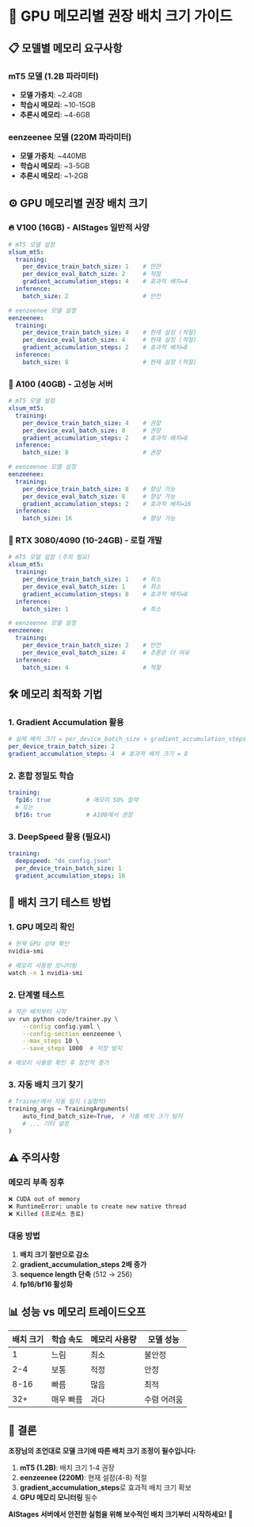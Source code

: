 # 🚀 GPU 메모리별 권장 배치 크기 가이드

## 📋 모델별 메모리 요구사항

### mT5 모델 (1.2B 파라미터)
- **모델 가중치**: ~2.4GB
- **학습시 메모리**: ~10-15GB 
- **추론시 메모리**: ~4-6GB

### eenzeenee 모델 (220M 파라미터)  
- **모델 가중치**: ~440MB
- **학습시 메모리**: ~3-5GB
- **추론시 메모리**: ~1-2GB

## ⚙️ GPU 메모리별 권장 배치 크기

### 🔥 V100 (16GB) - AIStages 일반적 사양
```yaml
# mT5 모델 설정
xlsum_mt5:
  training:
    per_device_train_batch_size: 1    # 안전
    per_device_eval_batch_size: 2     # 적절
    gradient_accumulation_steps: 4    # 효과적 배치=4
  inference:
    batch_size: 2                     # 안전

# eenzeenee 모델 설정  
eenzeenee:
  training:
    per_device_train_batch_size: 4    # 현재 설정 (적절)
    per_device_eval_batch_size: 4     # 현재 설정 (적절)
    gradient_accumulation_steps: 2    # 효과적 배치=8
  inference:
    batch_size: 8                     # 현재 설정 (적절)
```

### 🚀 A100 (40GB) - 고성능 서버
```yaml
# mT5 모델 설정
xlsum_mt5:
  training:
    per_device_train_batch_size: 4    # 권장
    per_device_eval_batch_size: 8     # 권장
    gradient_accumulation_steps: 2    # 효과적 배치=8
  inference:
    batch_size: 8                     # 권장

# eenzeenee 모델 설정
eenzeenee:
  training:
    per_device_train_batch_size: 8    # 향상 가능
    per_device_eval_batch_size: 8     # 향상 가능
    gradient_accumulation_steps: 2    # 효과적 배치=16
  inference:
    batch_size: 16                    # 향상 가능
```

### 💾 RTX 3080/4090 (10-24GB) - 로컬 개발
```yaml
# mT5 모델 설정 (주의 필요)
xlsum_mt5:
  training:
    per_device_train_batch_size: 1    # 최소
    per_device_eval_batch_size: 1     # 최소  
    gradient_accumulation_steps: 8    # 효과적 배치=8
  inference:
    batch_size: 1                     # 최소

# eenzeenee 모델 설정
eenzeenee:
  training:
    per_device_train_batch_size: 2    # 안전
    per_device_eval_batch_size: 4     # 추론은 더 여유
  inference:
    batch_size: 4                     # 적절
```

## 🛠️ 메모리 최적화 기법

### 1. Gradient Accumulation 활용
```yaml
# 실제 배치 크기 = per_device_batch_size × gradient_accumulation_steps
per_device_train_batch_size: 2
gradient_accumulation_steps: 4  # 효과적 배치 크기 = 8
```

### 2. 혼합 정밀도 학습
```yaml
training:
  fp16: true          # 메모리 50% 절약
  # 또는
  bf16: true          # A100에서 권장
```

### 3. DeepSpeed 활용 (필요시)
```yaml
training:
  deepspeed: "ds_config.json"
  per_device_train_batch_size: 1
  gradient_accumulation_steps: 16
```

## 🧪 배치 크기 테스트 방법

### 1. GPU 메모리 확인
```bash
# 현재 GPU 상태 확인
nvidia-smi

# 메모리 사용량 모니터링 
watch -n 1 nvidia-smi
```

### 2. 단계별 테스트
```bash
# 작은 배치부터 시작
uv run python code/trainer.py \
    --config config.yaml \
    --config-section eenzeenee \
    --max_steps 10 \
    --save_steps 1000  # 저장 방지

# 메모리 사용량 확인 후 점진적 증가
```

### 3. 자동 배치 크기 찾기
```python
# Trainer에서 자동 탐지 (실험적)
training_args = TrainingArguments(
    auto_find_batch_size=True,  # 자동 배치 크기 탐지
    # ... 기타 설정
)
```

## ⚠️ 주의사항

### 메모리 부족 징후
```bash
❌ CUDA out of memory
❌ RuntimeError: unable to create new native thread  
❌ Killed (프로세스 종료)
```

### 대응 방법
1. **배치 크기 절반으로 감소**
2. **gradient_accumulation_steps 2배 증가**  
3. **sequence length 단축** (512 → 256)
4. **fp16/bf16 활성화**

## 📊 성능 vs 메모리 트레이드오프

| 배치 크기 | 학습 속도 | 메모리 사용량 | 모델 성능 |
|-----------|-----------|---------------|-----------|
| 1 | 느림 | 최소 | 불안정 |
| 2-4 | 보통 | 적정 | 안정 |
| 8-16 | 빠름 | 많음 | 최적 |
| 32+ | 매우 빠름 | 과다 | 수렴 어려움 |

## 🎯 결론

**조장님의 조언대로 모델 크기에 따른 배치 크기 조정이 필수입니다:**

1. **mT5 (1.2B)**: 배치 크기 1-4 권장
2. **eenzeenee (220M)**: 현재 설정(4-8) 적절  
3. **gradient_accumulation_steps**로 효과적 배치 크기 확보
4. **GPU 메모리 모니터링** 필수

**AIStages 서버에서 안전한 실험을 위해 보수적인 배치 크기부터 시작하세요!** 🚀
